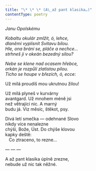 ```yaml
---
title: "\* \* \* (A\_až pant klasika…)"
contentType: poetry
---
```


<section>

_Janu Opolskému_

_Kobaltu okulár zmlžit, ó, lehce,  
dlaněmi vyplísnit Svitavu bílou.  
Hle, ona brání se, pláče a nechce…  
strhneš ji v okeán bezedný silou?_

_Nebe se klene nad ocasem hřebce,  
orkán je rozpůlí zlatistou pilou.  
Ticho se houpe v březích, ó, ecce:_

Už milá proudíš mou ukrutnou žilou!

Už milá plyneš v kurvárny  
avantgard. Už mnohem méně jsi  
než větrající nic. A marný  
budu já. Viz měsíc, štěkot, psy.

Divá letí smečka — odehnané Slovo  
nikdy více nenalezne  
chýši, Bože, Úst. Do chýše klovou  
kapky deště:  
   Co ztraceno, to rezne…

— — —

A až pant klasika úplně zrezne,  
nebude už nic tak něžné.

</section>
